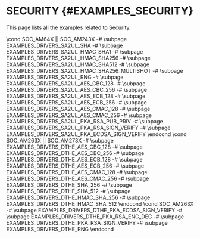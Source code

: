 #  SECURITY {#EXAMPLES_SECURITY}

This page lists all the examples related to Security.

\cond SOC_AM64X || SOC_AM243X
-# \subpage EXAMPLES_DRIVERS_SA2UL_SHA
-# \subpage EXAMPLES_DRIVERS_SA2UL_HMAC_SHA1
-# \subpage EXAMPLES_DRIVERS_SA2UL_HMAC_SHA256
-# \subpage EXAMPLES_DRIVERS_SA2UL_HMAC_SHA512
-# \subpage EXAMPLES_DRIVERS_SA2UL_HMAC_SHA256_MULTISHOT
-# \subpage EXAMPLES_DRIVERS_SA2UL_RNG
-# \subpage EXAMPLES_DRIVERS_SA2UL_AES_CBC_128
-# \subpage EXAMPLES_DRIVERS_SA2UL_AES_CBC_256
-# \subpage EXAMPLES_DRIVERS_SA2UL_AES_ECB_128
-# \subpage EXAMPLES_DRIVERS_SA2UL_AES_ECB_256
-# \subpage EXAMPLES_DRIVERS_SA2UL_AES_CMAC_128
-# \subpage EXAMPLES_DRIVERS_SA2UL_AES_CMAC_256
-# \subpage EXAMPLES_DRIVERS_SA2UL_PKA_RSA_PUB_PRIV
-# \subpage EXAMPLES_DRIVERS_SA2UL_PKA_RSA_SIGN_VERIFY
-# \subpage EXAMPLES_DRIVERS_SA2UL_PKA_ECDSA_SIGN_VERIFY
\endcond
\cond SOC_AM263X || SOC_AM273X
-# \subpage EXAMPLES_DRIVERS_DTHE_AES_CBC_128
-# \subpage EXAMPLES_DRIVERS_DTHE_AES_CBC_256
-# \subpage EXAMPLES_DRIVERS_DTHE_AES_ECB_128
-# \subpage EXAMPLES_DRIVERS_DTHE_AES_ECB_256
-# \subpage EXAMPLES_DRIVERS_DTHE_AES_CMAC_128
-# \subpage EXAMPLES_DRIVERS_DTHE_AES_CMAC_256
-# \subpage EXAMPLES_DRIVERS_DTHE_SHA_256
-# \subpage EXAMPLES_DRIVERS_DTHE_SHA_512
-# \subpage EXAMPLES_DRIVERS_DTHE_HMAC_SHA_256
-# \subpage EXAMPLES_DRIVERS_DTHE_HMAC_SHA_512
\endcond
\cond SOC_AM263X
-# \subpage EXAMPLES_DRIVERS_DTHE_PKA_ECDSA_SIGN_VERIFY
-# \subpage EXAMPLES_DRIVERS_DTHE_PKA_RSA_ENC_DEC
-# \subpage EXAMPLES_DRIVERS_DTHE_PKA_RSA_SIGN_VERIFY
-# \subpage EXAMPLES_DRIVERS_DTHE_RNG
\endcond

